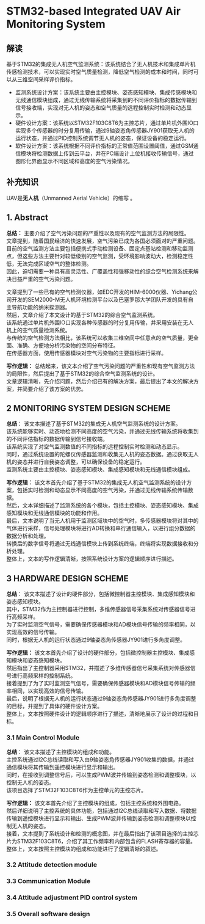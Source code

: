 # STM32-based Integrated UAV Air Monitoring System
## 解读
基于STM32的集成无人机空气监测系统：该系统结合了无人机技术和集成单片机传感检测技术，可以实现实时空气质量检测，降低空气检测的成本和时间，同时可以从三维空间采样评价指标。
- 监测系统设计方案：该系统主要由主控模块、姿态感知模块、集成传感模块和无线通信模块组成，通过无线传输系统将采集到的不同评价指标的数据传输到信号接收端，实现对无人机的姿态和空气质量的远程控制实时检测和动态显示。
- 硬件设计方案：该系统以STM32F103C8T6为主控芯片，通过单片机外围IO口实现多个传感器的时分复用传输，通过9轴姿态角传感器JY901获取无人机的运行状态，并通过PID控制系统调节无人机的姿态，保证设备的稳定运行。
- 软件设计方案：该系统根据不同评价指标的正常值范围设置阈值，通过GSM通信模块将检测数据上传到云平台，并在PC端设计上位机接收传输信号，通过图形化界面显示不同区域和高度的空气污染情况。
## 补充知识
UAV是**无人机**（Unmanned Aerial Vehicle）的缩写 。
## 1. Abstract
**总结：**
主要介绍了空气污染问题的严重性以及现有的空气监测方法的局限性。  
文章提到，随着国民经济的快速发展，空气污染已成为各国必须面对的严重问题。  
目前的空气监测方法主要包括便携式手动检测设备、固定点基站检测和移动监测点，但这些方法主要针对较低级别的空气监测，受环境影响波动大，检测稳定性低，无法完成区域空气的整体检测。  
因此，迫切需要一种具有高灵活性、广覆盖性和强移动性的综合空气检测系统来解决日益严重的空气污染问题。

文章提到了一些已有的空气检测仪器，如EDC开发的HIM-6000仪器、Yichang公司开发的SEM2000-M无人机环境检测平台以及巴塞罗那大学团队开发的具有自主导航功能的纳米探测器。  
然后，文章介绍了本文设计的基于STM32的综合空气监测系统。  
该系统通过单片机外围IO口实现各种传感器的时分复用传输，并采用安装在无人机上的空气质量检测系统。  
与传统的空气检测方法相比，该系统可以收集三维空间中任意点的空气质量，更全面、准确、方便地分析污染物的空间分布特征。  
在传感器方面，使用传感器模块对空气污染物的主要指标进行采样。

**写作逻辑：**
总结起来，该文本介绍了空气污染问题的严重性和现有空气监测方法的局限性，然后提出了基于STM32的综合空气监测系统的设计。  
文章逻辑清晰，先介绍问题，然后介绍已有的解决方案，最后提出了本文的解决方案，并简要介绍了该方案的优势。

## 2 MONITORING SYSTEM DESIGN SCHEME
**总结**：
该文本描述了基于STM32的集成无人机空气监测系统的设计方案。  
该系统能够实时、动态地检测不同高度的空气污染，并通过无线传输系统将收集到的不同评估指标的数据传输到信号接收端。  
该系统实现了对空气监测数值的不同指标的远程控制实时检测和动态显示。  
同时，通过系统设置的陀螺仪传感器监测和收集无人机的姿态数据。通过获取无人机的姿态并进行自我姿态调整，可以确保设备的稳定运行。  
监测系统主要由主控模块、姿态感知模块、集成感知模块和无线通信模块组成。

**写作逻辑：**
该文本首先介绍了基于STM32的集成无人机空气监测系统的设计方案，包括实时检测和动态显示不同高度的空气污染，并通过无线传输系统传输数据。  
然后，文本详细描述了监测系统的各个模块，包括主控模块、姿态感知模块、集成感知模块和无线通信模块的功能和作用。  
最后，文本说明了当无人机用于监测区域块中的空气时，多传感器模块将对其中的气体进行采样，信号处理模块将进行AD转换和串行通信输入，以进行组分数据的数据分析和处理。  
转换后的数字信号将通过无线通信模块上传到系统终端，终端将实现数据接收和分析处理。  
整体上，文本的写作逻辑清晰，按照系统设计方案的逻辑顺序进行描述。
## 3 HARDWARE DESIGN SCHEME
**总结**：
该文本描述了设计的硬件部分，包括微控制器主控模块、集成感知模块和姿态感知模块。  
其中，STM32作为主控制器进行控制，多维传感器信号采集系统对传感器信号进行高频采样。  
为了实时监测空气信号，需要确保传感器模块和AD模块信号传输的频率相同，以实现高效的信号传输。  
同时，根据无人机的运行状态通过9轴姿态角传感器JY901进行多角度调整。

**写作逻辑：**
该文本首先介绍了设计的硬件部分，包括微控制器主控模块、集成感知模块和姿态感知模块。  
然后指出了主控制器采用STM32，并描述了多维传感器信号采集系统对传感器信号进行高频采样的控制系统。  
接着提到了为了实时监测空气信号，需要确保传感器模块和AD模块信号传输的频率相同，以实现高效的信号传输。  
最后，说明了根据无人机的运行状态通过9轴姿态角传感器JY901进行多角度调整的目标，并提到了具体的硬件设计方案。  
整体上，文本按照硬件设计的逻辑顺序进行了描述，清晰地展示了设计的过程和目标。
### 3.1 Main Control Module
**总结**：
该文本描述了主控模块的组成和功能。  
主控系统通过I2C总线读取和写入由9轴姿态角传感器JY901收集的数据，并通过通信模块将其传输到遥控模块进行显示和输出。  
同时，在接收到调整信号后，可以生成PWM波并传输到姿态检测和调整模块，以控制无人机的姿态。  
该项目选择了STM32F103C8T6作为主控单元的主控芯片。

**写作逻辑：**
该文本首先介绍了主控模块的组成，包括主控系统和外围电路。  
然后详细说明了主控系统的具体功能，包括通过I2C总线读取和写入数据、将数据传输到遥控模块进行显示和输出、生成PWM波并传输到姿态检测和调整模块以控制无人机的姿态。  
接着，文本提到了系统设计和检测的概念图，并在最后指出了该项目选择的主控芯片为STM32F103C8T6，介绍了其工作频率和内部包含的FLASH寄存器的容量。  
整体上，文本按照主控模块的组成和功能进行了逻辑清晰的叙述。
### 3.2 Attitude detection module

### 3.3 Communication Module

### 3.4 Attitude adjustment PID control system

### 3.5 Overall software design